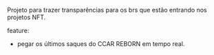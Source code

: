 Projeto para trazer transparências para os brs que estão entrando nos projetos NFT.

feature:
- pegar os últimos saques do CCAR REBORN em tempo real.
